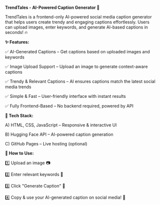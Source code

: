 **TrendTales - AI-Powered Caption Generator 🚀**

TrendTales is a frontend-only AI-powered social media caption generator that helps users create trendy and engaging captions effortlessly. Users can upload images, enter keywords, and generate AI-based captions in seconds! 🔥

**✨ Features:**

✅ AI-Generated Captions – Get captions based on uploaded images and keywords

✅ Image Upload Support – Upload an image to generate context-aware captions

✅ Trendy & Relevant Captions – AI ensures captions match the latest social media trends

✅ Simple & Fast – User-friendly interface with instant results

✅ Fully Frontend-Based – No backend required, powered by API


**🔗 Tech Stack:**

A) HTML, CSS, JavaScript – Responsive & interactive UI

B) Hugging Face API – AI-powered caption generation

C) GitHub Pages – Live hosting (optional)

**🚀 How to Use:**

1️⃣ Upload an image 📷

2️⃣ Enter relevant keywords 📝

3️⃣ Click "Generate Caption" 🚀

4️⃣ Copy & use your AI-generated caption on social media! 💬

